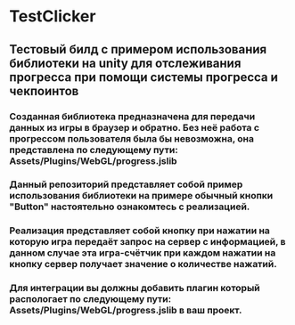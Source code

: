 # TestClicker
## Тестовый билд с примером использования библиотеки на unity для отслеживания прогресса при помощи системы прогресса и чекпоинтов 
### Созданная  библиотека предназначена для передачи данных из игры в браузер и обратно. Без неё работа с прогрессом пользователя была бы невозможна, она представлена по следующему пути: Assets/Plugins/WebGL/progress.jslib 
### Данный репозиторий представляет собой пример использования библиотеки на примере обычный кнопки "Button" настоятельно ознакомтесь с реализацией. 
### Реализация представляет собой кнопку при нажатии на которую игра передаёт запрос на сервер с информацией, в данном случае эта игра-счётчик при каждом нажатии на кнопку сервер получает значение о количестве нажатий.
### Для интеграции вы должны добавить плагин который распологает по следующему пути: Assets/Plugins/WebGL/progress.jslib в ваш проект.
